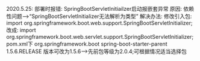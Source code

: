2020.5.25:
部署时报错:
SpringBootServletInitiailzer启动报嵌套异常
原因:
依赖性问题-->“SpringBootServletInitializer无法解析为类型”
解决办法:
修改引入包:
import org.springframework.boot.web.support.SpringBootServletInitializer;
改成:
import org.springframework.boot.web.servlet.support.SpringBootServletInitializer;
pom.xml下
<parent>
<groupId>org.springframework.boot</groupId>
<artifactId>spring-boot-starter-parent</artifactId>
<version>1.5.6.RELEASE</version>
</parent>
版本可改为1.5.6-->先前包等级为2.0.4;可根据情况适当选择包